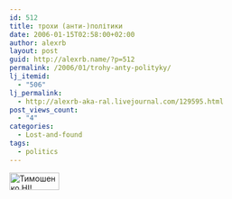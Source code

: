 ```yaml
---
id: 512
title: трохи (анти-)політики
date: 2006-01-15T02:58:00+02:00
author: alexrb
layout: post
guid: http://alexrb.name/?p=512
permalink: /2006/01/trohy-anty-polityky/
lj_itemid:
  - "506"
lj_permalink:
  - http://alexrb-aka-ral.livejournal.com/129595.html
post_views_count:
  - "4"
categories:
  - Lost-and-found
tags:
  - politics
---
```

<a target="_blank" href="http://byut.net/"><img src="http://byut.net/img/88-byut-ni.gif" title="Тимошенко НІ!" alt="Тимошенко НІ!" border="0" height="31" width="88" /></a>